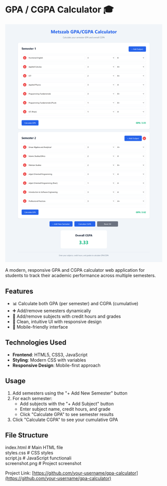 # GPA / CGPA Calculator 🎓

![Project Screenshot](result.png) 

A modern, responsive GPA and CGPA calculator web application for students to track their academic performance across multiple semesters.

## Features
- 📊 Calculate both GPA (per semester) and CGPA (cumulative)
- ➕ Add/remove semesters dynamically
- 📝 Add/remove subjects with credit hours and grades
- 🎨 Clean, intuitive UI with responsive design
- 📱 Mobile-friendly interface

## Technologies Used
- **Frontend**: HTML5, CSS3, JavaScript
- **Styling**: Modern CSS with variables
- **Responsive Design**: Mobile-first approach

## Usage
1. Add semesters using the "+ Add New Semester" button
2. For each semester:
   - Add subjects with the "+ Add Subject" button
   - Enter subject name, credit hours, and grade
   - Click "Calculate GPA" to see semester results
3. Click "Calculate CGPA" to see your cumulative GPA

## File Structure
index.html # Main HTML file <br>
styles.css # CSS styles <br>
script.js # JavaScript functionali <br>
screenshot.png # Project screenshot <br>

Project Link: [https://github.com/your-username/gpa-calculator](https://github.com/your-username/gpa-calculator)
